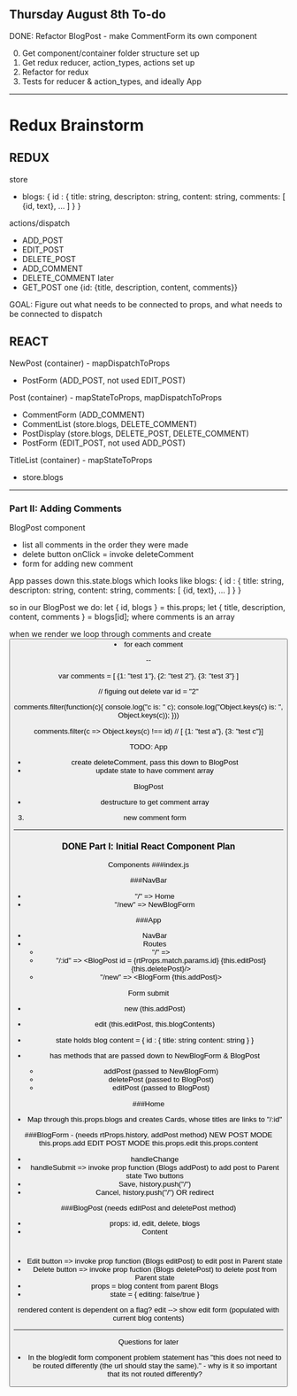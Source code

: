 ## Thursday August 8th To-do
DONE: Refactor BlogPost - make CommentForm its own component

0. Get component/container folder structure set up
1. Get redux reducer, action_types, actions set up
2. Refactor for redux
3. Tests for reducer & action_types, and ideally App

---

# Redux Brainstorm

## REDUX
store 
- blogs: {
      id : {
        title: string,
        descripton: string,
        content: string,
        comments: [ {id, text}, ... ]
      }
    }

actions/dispatch
- ADD_POST
- EDIT_POST
- DELETE_POST
- ADD_COMMENT
- DELETE_COMMENT
later
- GET_POST one {id: {title, description, content, comments}}

GOAL: Figure out what needs to be connected to props, and what needs to be connected to dispatch

## REACT

NewPost (container) -  mapDispatchToProps
- PostForm (ADD_POST, not used EDIT_POST)

Post (container) - mapStateToProps, mapDispatchToProps
- CommentForm (ADD_COMMENT)
- CommentList (store.blogs, DELETE_COMMENT)
- PostDisplay (store.blogs, DELETE_POST, DELETE_COMMENT)
- PostForm (EDIT_POST, not used ADD_POST)

TitleList (container) - mapStateToProps
- store.blogs




---

### Part II: Adding Comments
BlogPost component
- list all comments in the order they were made
- delete button onClick = invoke deleteComment
- form for adding new comment

App passes down this.state.blogs which looks like
blogs: {
      id : {
        title: string,
        descripton: string,
        content: string,
        comments: [ {id, text}, ... ]
      }
    }

so in our BlogPost we do:
let { id, blogs } = this.props;
let { title, description, content, comments } = blogs[id];
where comments is an array

when we render we loop through comments and create <button><li> for each comment

--

var comments = [
  {1: "test 1"},
  {2: "test 2"}, 
  {3: "test 3"}
]

// figuing out delete
var id = "2"

comments.filter(function(c){
  console.log("c is: " c);
  console.log("Object.keys(c) is: ", Object.keys(c));
}))

comments.filter(c => Object.keys(c) !== id) //  [ {1: "test a"}, {3: "test c"}]



TODO:
App 
- create deleteComment, pass this down to BlogPost
- update state to have comment array

BlogPost
- destructure to get comment array


3. new comment form

---

### DONE Part I: Initial React Component Plan
Components
###index.js
<BrowserRouter><App>

###NavBar
- "/" => Home
- "/new" => NewBlogForm

###App
- NavBar
- Routes
    * "/" => <Home blogs={this.state.blogs}/>
    * "/:id" => <BlogPost id = {rtProps.match.params.id} {this.editPost} {this.deletePost}/>
    * "/new" => <BlogForm {this.addPost}>

Form submit
- new (this.addPost)
- edit (this.editPost, this.blogContents)

- state holds blog content = {
    id : {
        title: string
        content: string
    }
}
- has methods that are passed down to NewBlogForm & BlogPost 
    - addPost (passed to NewBlogForm)
    - deletePost (passed to BlogPost)
    - editPost (passed to BlogPost)

###Home
- Map through this.props.blogs and creates Cards, whose titles are links to "/:id"

###BlogForm - (needs rtProps.history, addPost method) 
NEW POST MODE
this.props.add 
EDIT POST MODE
this.props.edit
this.props.content

- handleChange
- handleSubmit => invoke prop function (Blogs addPost) to add post to Parent state 
Two buttons
- Save, history.push("/")
- Cancel, history.push("/") OR redirect

###BlogPost (needs editPost and deletePost method)
- props: id, edit, delete, blogs
- Content <h1><p>
- Edit button => invoke prop function (Blogs editPost) to edit post in Parent state
- Delete button => invoke prop fuction (Blogs deletePost) to delete post from Parent state
- props = blog content from parent Blogs
- state = {
    editing: false/true
}

rendered content is dependent on a flag?
edit --> show edit form (populated with current blog contents)

---

Questions for later
* In the blog/edit form component problem statement has "this does not need to be routed differently (the url should stay the same)." - why is it so important that its not routed differently?

